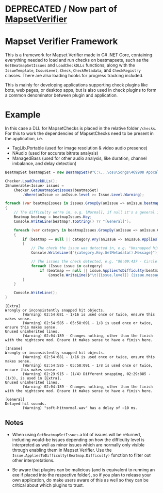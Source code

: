 # DEPRECATED / Now part of [MapsetVerifier](https://github.com/Naxesss/MapsetVerifier)
 
# Mapset Verifier Framework
This is a framework for Mapset Verifier made in C# .NET Core, containing everything needed to load and run checks on beatmapsets, such as the `GetBeatmapSetIssues` and `LoadCheckDLLs` functions, along with the `IssueTemplate`, `IssueLevel`, `Check`, `CheckMetadata`, and `CheckRegistry` classes. There are also loading hooks for progress tracking included.

This is mainly for developing applications supporting check plugins like bots, web pages, or desktop apps, but is also used in check plugins to form a common denominator between plugin and application.

# Example
In this case a DLL for MapsetChecks is placed in the relative folder `/checks`. For this to work the dependencies of MapsetChecks need to be present in the application, i.e.
- TagLib.Portable (used for image resolution & video audio presence)
- NAudio (used for accurate bitrate analysis)
- ManagedBass (used for other audio analysis, like duration, channel imbalance, and delay detection)
```csharp
BeatmapSet beatmapSet = new BeatmapSet(@"C:\...\osu\Songs\469908 Apocalyptica - At the Gates of Manala");

Checker.LoadCheckDLLs();
IEnumerable<Issue> issues =
    Checker.GetBeatmapSetIssues(beatmapSet)
        .Where(anIssue => anIssue.level >= Issue.Level.Warning);

foreach (var beatmapIssues in issues.GroupBy(anIssue => anIssue.beatmap))
{
    // The difficulty we're in, e.g. [Normal], if null it's a general issue.
    Beatmap beatmap = beatmapIssues.Key;
    Console.WriteLine(beatmap?.ToString() ?? "[General]");

    foreach (var category in beatmapIssues.GroupBy(anIssue => anIssue.CheckOrigin))
    {
        if (beatmap == null || category.Any(anIssue => anIssue.AppliesToDifficulty(beatmap.GetDifficulty())))
        {
            // The check the issue was detected in, e.g. "Unsnapped hit objects."
            Console.WriteLine($"{category.Key.GetMetadata().Message}");

            // The issues the check detected, e.g. "00:09:437 - Circle unsnapped by -3 ms."
            foreach (Issue issue in category)
                if (beatmap == null || issue.AppliesToDifficulty(beatmap.GetDifficulty()))
                    Console.WriteLine($"\t({issue.level}) {issue.message}");
        }
    }

    Console.WriteLine();
}
```
```
[Extra]
Wrongly or inconsistently snapped hit objects.
        (Warning) 02:54:681 - 1/16 is used once or twice, ensure this makes sense.
        (Warning) 02:54:585 - 05:58:091 - 1/8 is used once or twice, ensure this makes sense.
Unused uninherited lines.
        (Warning) 02:04:189 - Changes nothing, other than the finish with the nightcore mod. Ensure it makes sense to have a finish here.

[Insane]
Wrongly or inconsistently snapped hit objects.
        (Warning) 02:54:681 - 1/16 is used once or twice, ensure this makes sense.
        (Warning) 02:54:585 - 05:58:091 - 1/8 is used once or twice, ensure this makes sense.
        (Warning) 02:29:915 - (1/4) Different snapping, 02:29:885 - (1/3), is used in [Extra].
Unused uninherited lines.
        (Warning) 02:04:189 - Changes nothing, other than the finish with the nightcore mod. Ensure it makes sense to have a finish here.

[General]
Delayed hit sounds.
        (Warning) "soft-hitnormal.wav" has a delay of ~10 ms.
```

## Notes
- When using `GetBeatmapSetIssues` a lot of issues will be returned, including would-be issues depending on how the difficulty level is interpreted as well as minor issues which are normally only visible through enabling them in Mapset Verifier. Use the `Issue.AppliesToDifficulty(Beatmap.Difficulty)` function to filter out other interpretations.

- Be aware that plugins can be malicious (and is equivalent to running an exe if placed into the respective folder), so if you plan to release your own application, do make users aware of this as well so they can be critical about which plugins to trust.
